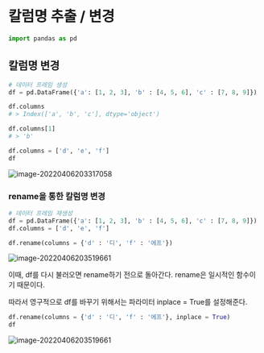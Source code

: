 # 칼럼명 추출 / 변경
```python
import pandas as pd
```



## 칼럼명 변경

```python
# 데이터 프레임 생성
df = pd.DataFrame({'a': [1, 2, 3], 'b' : [4, 5, 6], 'c' : [7, 8, 9]})

df.columns
# > Index(['a', 'b', 'c'], dtype='object')

df.columns[1]
# > 'b'

df.columns = ['d', 'e', 'f']
df
```

![image-20220406203317058](C:\Users\myggo\AppData\Roaming\Typora\typora-user-images\image-20220406203317058.png)

### rename을 통한 칼럼명 변경

```python
# 데이터 프레임 재생성
df = pd.DataFrame({'a': [1, 2, 3], 'b' : [4, 5, 6], 'c' : [7, 8, 9]})
df.columns = ['d', 'e', 'f']

df.rename(columns = {'d' : '디', 'f' : '에프'})
```

![image-20220406203519661](C:\Users\myggo\AppData\Roaming\Typora\typora-user-images\image-20220406203519661.png)



이때, df를 다시 불러오면 rename하기 전으로 돌아간다. rename은 일시적인 함수이기 때문이다. 

따라서 영구적으로 df를 바꾸기 위해서는 파라미터 inplace = True를 설정해준다.

```python
df.rename(columns = {'d' : '디', 'f' : '에프'}, inplace = True)
df
```

![image-20220406203519661](C:\Users\myggo\AppData\Roaming\Typora\typora-user-images\image-20220406203519661.png)
